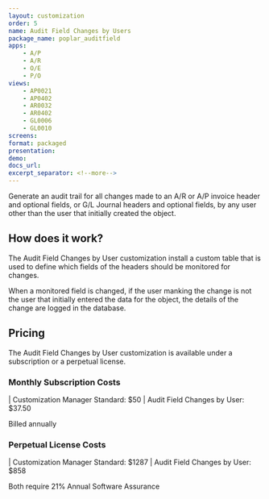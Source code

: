 ```yaml
---
layout: customization
order: 5
name: Audit Field Changes by Users
package_name: poplar_auditfield
apps:
    - A/P
    - A/R
    - O/E
    - P/O
views:
    - AP0021
    - AP0402
    - AR0032
    - AR0402
    - GL0006
    - GL0010
screens:
format: packaged
presentation: 
demo: 
docs_url: 
excerpt_separator: <!--more-->
---
```


Generate an audit trail for all changes made to an A/R or A/P invoice header 
and optional fields, or G/L Journal headers and optional fields, by any user
other than the user that initially created the object.
<!--more-->

## How does it work?

The Audit Field Changes by User customization install a custom table that is 
used to define which fields of the headers should be monitored for changes.

When a monitored field is changed, if the user manking the change is not the
user that initially entered the data for the object, the details of the change
are logged in the database.

## Pricing

The Audit Field Changes by User customization is available under a subscription
or a perpetual license.

### Monthly Subscription Costs

| Customization Manager Standard: $50
| Audit Field Changes by User: $37.50

Billed annually  

### Perpetual License Costs

| Customization Manager Standard: $1287
| Audit Field Changes by User: $858

Both require 21% Annual Software Assurance

